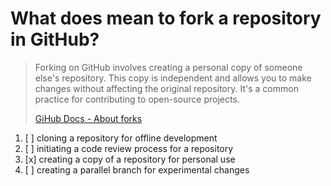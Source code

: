 # What does mean to fork a repository in GitHub?

> Forking on GitHub involves creating a personal copy of someone else's repository. This copy is independent and allows you to make changes without affecting the original repository. It's a common practice for contributing to open-source projects.
> 
> [GiHub Docs - About forks](https://docs.github.com/en/pull-requests/collaborating-with-pull-requests/working-with-forks/about-forks)

1. [ ] cloning a repository for offline development
1. [ ] initiating a code review process for a repository
1. [x] creating a copy of a repository for personal use
1. [ ] creating a parallel branch for experimental changes